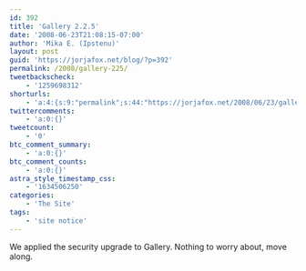 ```yaml
---
id: 392
title: 'Gallery 2.2.5'
date: '2008-06-23T21:08:15-07:00'
author: 'Mika E. (Ipstenu)'
layout: post
guid: 'https://jorjafox.net/blog/?p=392'
permalink: /2008/gallery-225/
tweetbackscheck:
    - '1259698312'
shorturls:
    - 'a:4:{s:9:"permalink";s:44:"https://jorjafox.net/2008/06/23/gallery-225/";s:7:"tinyurl";s:25:"http://tinyurl.com/kwhs6a";s:4:"isgd";s:18:"http://is.gd/538bu";s:5:"bitly";s:20:"http://bit.ly/7JJfV3";}'
twittercomments:
    - 'a:0:{}'
tweetcount:
    - '0'
btc_comment_summary:
    - 'a:0:{}'
btc_comment_counts:
    - 'a:0:{}'
astra_style_timestamp_css:
    - '1634506250'
categories:
    - 'The Site'
tags:
    - 'site notice'
---
```


We applied the security upgrade to Gallery.  Nothing to worry about, move along.